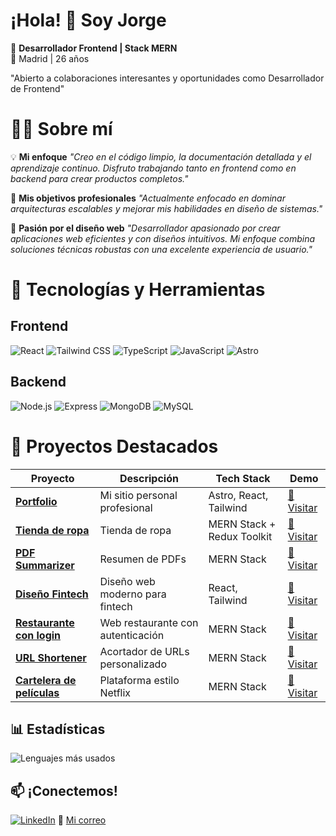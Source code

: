 # ¡Hola! 👋 Soy Jorge

🚀 **Desarrollador Frontend | Stack MERN**  
📍 Madrid | 26 años

"Abierto a colaboraciones interesantes y oportunidades como Desarrollador de Frontend"

# 🙍‍♂️ Sobre mí

💡 **Mi enfoque**
*"Creo en el código limpio, la documentación detallada y el aprendizaje continuo. Disfruto trabajando tanto en frontend como en backend para crear productos completos."*

🎯 **Mis objetivos profesionales**
*"Actualmente enfocado en dominar arquitecturas escalables y mejorar mis habilidades en diseño de sistemas."*

🌟 **Pasión por el diseño web**
*"Desarrollador apasionado por crear aplicaciones web eficientes y con diseños intuitivos. Mi enfoque combina soluciones técnicas robustas con una excelente experiencia de usuario."*


# 🔧 Tecnologías y Herramientas
## Frontend
![React](https://img.shields.io/badge/React-61DAFB?logo=react&logoColor=black)
![Tailwind CSS](https://img.shields.io/badge/Tailwind_CSS-06B6D4?logo=tailwind-css&logoColor=black)
![TypeScript](https://img.shields.io/badge/TypeScript-3178C6?logo=typescript&logoColor=white)
![JavaScript](https://img.shields.io/badge/JavaScript-F7DF1E?logo=javascript&logoColor=black)
![Astro](https://img.shields.io/badge/Astro-FF5D01?logo=astro&logoColor=white)

## Backend
![Node.js](https://img.shields.io/badge/Node.js-339933?logo=node.js&logoColor=white)
![Express](https://img.shields.io/badge/Express-000000?logo=express&logoColor=white)
![MongoDB](https://img.shields.io/badge/MongoDB-47A248?logo=mongodb&logoColor=white)
![MySQL](https://img.shields.io/badge/MySQL-4479A1?logo=mysql&logoColor=white)

# 🌟 Proyectos Destacados

| Proyecto | Descripción | Tech Stack | Demo |
|----------|-------------|------------|------|
| **[Portfolio](https://github.com/Jorge-coder02/portfolio)** | Mi sitio personal profesional | Astro, React, Tailwind | [🔗 Visitar](https://jorgepersonal.netlify.app/) |
| **[Tienda de ropa](https://github.com/Jorge-coder02/tienda-ropa-frontend)** | Tienda de ropa | MERN Stack + Redux Toolkit| [🔗 Visitar](https://urbanwearx.netlify.app/) |
| **[PDF Summarizer](https://github.com/Jorge-coder02/pdf-summarizer-front)** | Resumen de PDFs | MERN Stack | [🔗 Visitar](https://pdfsummarizer.up.railway.app/) |
| **[Diseño Fintech](https://github.com/Jorge-coder02/fintech)** | Diseño web moderno para fintech | React, Tailwind | [🔗 Visitar](https://growbit.netlify.app/) |
| **[Restaurante con login](https://github.com/Jorge-coder02/restaurante)** | Web restaurante con autenticación | MERN Stack | [🔗 Visitar](https://restauranteesp.netlify.app/) |
| **[URL Shortener](https://github.com/Jorge-coder02/short-url-backend)** | Acortador de URLs personalizado | MERN Stack | [🔗 Visitar](https://short-url-frontend-khaki.vercel.app/) |
| **[Cartelera de películas](https://github.com/Jorge-coder02/devflix-frontend)** | Plataforma estilo Netflix | MERN Stack | [🔗 Visitar](https://devflixcinema.netlify.app/) |

## 📊 Estadísticas
![Lenguajes más usados](https://github-readme-stats.vercel.app/api/top-langs/?username=Jorge-coder02&layout=compact&theme=radical&hide_border=true)


## 📫 ¡Conectemos!
[![LinkedIn](https://img.shields.io/badge/LinkedIn-0A66C2?logo=linkedin&logoColor=white)](https://www.linkedin.com/in/jorge-p%C3%A9rez-aceituno-554833248/)
📧 [Mi correo](mailto:jorgitenis@hotmail.es)
